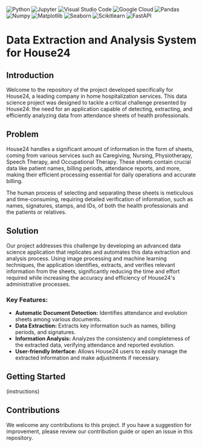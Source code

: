 ![Python](https://img.shields.io/badge/-Python-333333?style=flat&logo=python) ![Jupyter](https://img.shields.io/badge/-Jupyter-333333?style=flat&logo=jupyter) ![Visual Studio Code](https://img.shields.io/badge/-Visual%20Studio%20Code-333333?style=flat&logo=visual-studio-code&logoColor=007ACC) ![Google Cloud](https://img.shields.io/badge/-Google%20Cloud-333333?style=flat&logo=google-cloud) ![Pandas](https://img.shields.io/badge/-Pandas-333333?style=flat&logo=pandas) ![Numpy](https://img.shields.io/badge/-Numpy-333333?style=flat&logo=numpy) ![Matplotlib](https://img.shields.io/badge/-Matplotlib-333333?style=flat&logo=matplotlib) ![Seaborn](https://img.shields.io/badge/-Seaborn-333333?style=flat&logo=seaborn) ![Scikitlearn](https://img.shields.io/badge/-Scikitlearn-333333?style=flat&logo=scikitlearn) ![FastAPI](https://img.shields.io/badge/-FastAPI-333333?style=flat&logo=fastapi)

  
# Data Extraction and Analysis System for House24

## Introduction

Welcome to the repository of the project developed specifically for House24, a leading company in home hospitalization services. This data science project was designed to tackle a critical challenge presented by House24: the need for an application capable of detecting, extracting, and efficiently analyzing data from attendance sheets of health professionals.

## Problem

House24 handles a significant amount of information in the form of sheets, coming from various services such as Caregiving, Nursing, Physiotherapy, Speech Therapy, and Occupational Therapy. These sheets contain crucial data like patient names, billing periods, attendance reports, and more, making their efficient processing essential for daily operations and accurate billing.

The human process of selecting and separating these sheets is meticulous and time-consuming, requiring detailed verification of information, such as names, signatures, stamps, and IDs, of both the health professionals and the patients or relatives.

## Solution

Our project addresses this challenge by developing an advanced data science application that replicates and automates this data extraction and analysis process. Using image processing and machine learning techniques, the application identifies, extracts, and verifies relevant information from the sheets, significantly reducing the time and effort required while increasing the accuracy and efficiency of House24's administrative processes.

### Key Features:

- **Automatic Document Detection:** Identifies attendance and evolution sheets among various documents.
- **Data Extraction:** Extracts key information such as names, billing periods, and signatures.
- **Information Analysis:** Analyzes the consistency and completeness of the extracted data, verifying attendance and reported evolution.
- **User-friendly Interface:** Allows House24 users to easily manage the extracted information and make adjustments if necessary.

## Getting Started

(instructions)

## Contributions

We welcome any contributions to this project. If you have a suggestion for improvement, please review our contribution guide or open an issue in this repository.
